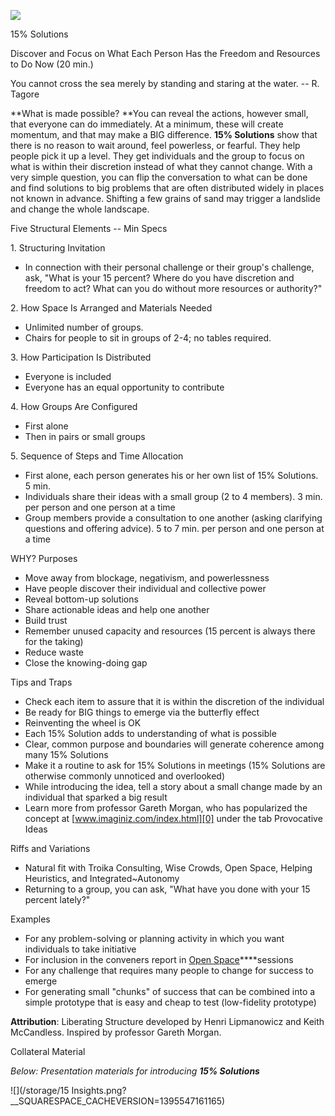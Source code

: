 **![](/storage/icons/07_15-percent-solutions.png?__SQUARESPACE_CACHEVERSION=1337874383686)**

15% Solutions

Discover and Focus on What Each Person Has the Freedom and Resources to Do Now (20 min.)

You cannot cross the sea merely by standing and staring at the water. -- R. Tagore

**What is made possible? **You can reveal the actions, however small, that everyone can do immediately. At a minimum, these will create momentum, and that may make a BIG difference. **15% Solutions** show that there is no reason to wait around, feel powerless, or fearful. They help people pick it up a level. They get individuals and the group to focus on what is within their discretion instead of what they cannot change. With a very simple question, you can flip the conversation to what can be done and find solutions to big problems that are often distributed widely in places not known in advance. Shifting a few grains of sand may trigger a landslide and change the whole landscape.

Five Structural Elements -- Min Specs

1\. Structuring Invitation


* In connection with their personal challenge or their group's challenge, ask, "What is your 15 percent? Where do you have discretion and freedom to act? What can you do without more resources or authority?"


2\. How Space Is Arranged and Materials Needed


* Unlimited number of groups.
* Chairs for people to sit in groups of 2-4; no tables required.


3\. How Participation Is Distributed


* Everyone is included
* Everyone has an equal opportunity to contribute


4\. How Groups Are Configured


* First alone
* Then in pairs or small groups


5\. Sequence of Steps and Time Allocation


* First alone, each person generates his or her own list of 15% Solutions. 5 min.
* Individuals share their ideas with a small group (2 to 4 members). 3 min. per person and one person at a time
* Group members provide a consultation to one another (asking clarifying questions and offering advice). 5 to 7 min. per person and one person at a time


WHY? Purposes


* Move away from blockage, negativism, and powerlessness
* Have people discover their individual and collective power
* Reveal bottom-up solutions
* Share actionable ideas and help one another
* Build trust
* Remember unused capacity and resources (15 percent is always there for the taking)
* Reduce waste
* Close the knowing-doing gap


Tips and Traps


* Check each item to assure that it is within the discretion of the individual
* Be ready for BIG things to emerge via the butterfly effect
* Reinventing the wheel is OK
* Each 15% Solution adds to understanding of what is possible
* Clear, common purpose and boundaries will generate coherence among many 15% Solutions
* Make it a routine to ask for 15% Solutions in meetings (15% Solutions are otherwise commonly unnoticed and overlooked)
* While introducing the idea, tell a story about a small change made by an individual that sparked a big result
* Learn more from professor Gareth Morgan, who has popularized the concept at [www.imaginiz.com/index.html][0] under the tab Provocative Ideas


Riffs and Variations


* Natural fit with Troika Consulting, Wise Crowds, Open Space, Helping Heuristics, and Integrated~Autonomy
* Returning to a group, you can ask, "What have you done with your 15 percent lately?"


Examples


* For any problem-solving or planning activity in which you want individuals to take initiative
* For inclusion in the conveners report in [Open Space][1]****sessions
* For any challenge that requires many people to change for success to emerge
* For generating small "chunks" of success that can be combined into a simple prototype that is easy and cheap to test (low-fidelity prototype)


**Attribution**: Liberating Structure developed by Henri Lipmanowicz and Keith McCandless. Inspired by professor Gareth Morgan.

Collateral Material

_Below: Presentation materials for introducing **15% Solutions**_



![](/storage/15 Insights.png?__SQUARESPACE_CACHEVERSION=1395547161165)


[0]: http://www.imaginiz.com/index.html
[1]: /25-open-space-technology/